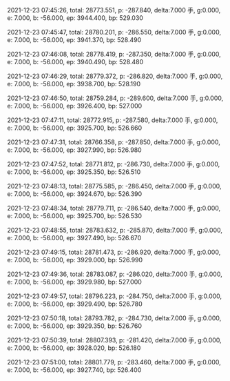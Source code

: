 2021-12-23 07:45:26, total: 28773.551, p: -287.840, delta:7.000 手, g:0.000, e: 7.000, b: -56.000, ep: 3944.400, bp: 529.030

2021-12-23 07:45:47, total: 28780.201, p: -286.550, delta:7.000 手, g:0.000, e: 7.000, b: -56.000, ep: 3941.370, bp: 528.490

2021-12-23 07:46:08, total: 28778.419, p: -287.350, delta:7.000 手, g:0.000, e: 7.000, b: -56.000, ep: 3940.490, bp: 528.480

2021-12-23 07:46:29, total: 28779.372, p: -286.820, delta:7.000 手, g:0.000, e: 7.000, b: -56.000, ep: 3938.700, bp: 528.190

2021-12-23 07:46:50, total: 28759.284, p: -289.600, delta:7.000 手, g:0.000, e: 7.000, b: -56.000, ep: 3926.400, bp: 527.000

2021-12-23 07:47:11, total: 28772.915, p: -287.580, delta:7.000 手, g:0.000, e: 7.000, b: -56.000, ep: 3925.700, bp: 526.660

2021-12-23 07:47:31, total: 28766.358, p: -287.850, delta:7.000 手, g:0.000, e: 7.000, b: -56.000, ep: 3927.990, bp: 526.980

2021-12-23 07:47:52, total: 28771.812, p: -286.730, delta:7.000 手, g:0.000, e: 7.000, b: -56.000, ep: 3925.350, bp: 526.510

2021-12-23 07:48:13, total: 28775.585, p: -286.450, delta:7.000 手, g:0.000, e: 7.000, b: -56.000, ep: 3924.670, bp: 526.390

2021-12-23 07:48:34, total: 28779.711, p: -286.540, delta:7.000 手, g:0.000, e: 7.000, b: -56.000, ep: 3925.700, bp: 526.530

2021-12-23 07:48:55, total: 28783.632, p: -285.870, delta:7.000 手, g:0.000, e: 7.000, b: -56.000, ep: 3927.490, bp: 526.670

2021-12-23 07:49:15, total: 28781.473, p: -286.920, delta:7.000 手, g:0.000, e: 7.000, b: -56.000, ep: 3929.000, bp: 526.990

2021-12-23 07:49:36, total: 28783.087, p: -286.020, delta:7.000 手, g:0.000, e: 7.000, b: -56.000, ep: 3929.980, bp: 527.000

2021-12-23 07:49:57, total: 28796.223, p: -284.750, delta:7.000 手, g:0.000, e: 7.000, b: -56.000, ep: 3929.490, bp: 526.780

2021-12-23 07:50:18, total: 28793.782, p: -284.730, delta:7.000 手, g:0.000, e: 7.000, b: -56.000, ep: 3929.350, bp: 526.760

2021-12-23 07:50:39, total: 28807.393, p: -281.420, delta:7.000 手, g:0.000, e: 7.000, b: -56.000, ep: 3928.020, bp: 526.180

2021-12-23 07:51:00, total: 28801.779, p: -283.460, delta:7.000 手, g:0.000, e: 7.000, b: -56.000, ep: 3927.740, bp: 526.400